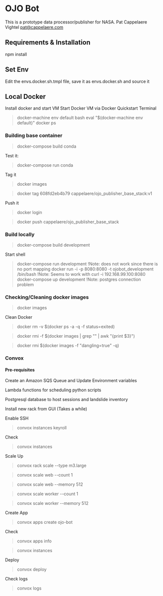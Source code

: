 # OJO Bot

This is a prototype data processor/publisher for NASA. 
Pat Cappelaere	Vightel		pat@cappelaere.com

## Requirements & Installation

npm install

## Set  Env	
Edit the envs.docker.sh.tmpl file, save it as envs.docker.sh and source it

## Local Docker
Install docker and start VM
Start Docker VM via Docker Quickstart Terminal

> docker-machine env default
> bash
> eval "$(docker-machine env default)"
> docker ps


### Building base container
> docker-compose build conda

Test it:
> docker-compose run conda

Tag it
> docker images

> docker tag 608fd2eb4b79 cappelaere/ojo_publisher_base_stack:v1

Push it
> docker login

> docker push cappelaere/ojo_publisher_base_stack

### Build locally
> docker-compose build development

Start shell
> docker-compose run development		!Note: does not work since there is no port mapping
> docker run -i -p 8080:8080 -t ojobot_development /bin/bash	!Note: Seems to work with curl -i 192.168.99.100:8080
> docker-compose up development			!Note: postgres connection problem


### Checking/Cleaning docker images
> docker images

Clean Docker
> docker rm -v $(docker ps -a -q -f status=exited)

> docker rmi -f $(docker images | grep "<none>" | awk "{print \$3}")
	
> docker rmi $(docker images -f "dangling=true" -q)

### Convox
#### Pre-requisites
Create an Amazon SQS Queue
and Update Environment variables

Lambda functions for scheduling python scripts

Postgresql database to host sessions and landslide inventory

Install new rack from GUI (Takes a while)

Enable SSH
> convox instances keyroll

Check
> convox instances

Scale Up
> convox rack scale --type m3.large

> convox scale web --count 1 

> convox scale web --memory 512

> convox scale worker --count 1 

> convox scale worker --memory 512

Create App
> convox apps create ojo-bot

Check
> convox apps info

> convox instances

Deploy
> convox deploy

Check logs
> convox logs

